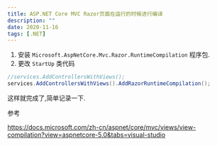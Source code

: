 ```yaml
---
title: ASP.NET Core MVC Razor页面在运行的时候进行编译
description: ""
date: 2020-11-16
tags: [.NET]
---
```


1. 安装 `Microsoft.AspNetCore.Mvc.Razor.RuntimeCompilation` 程序包.
2. 更改 `StartUp` 类代码

```csharp
//services.AddControllersWithViews();
services.AddControllersWithViews().AddRazorRuntimeCompilation();
```


这样就完成了,简单记录一下.

参考

https://docs.microsoft.com/zh-cn/aspnet/core/mvc/views/view-compilation?view=aspnetcore-5.0&tabs=visual-studio

